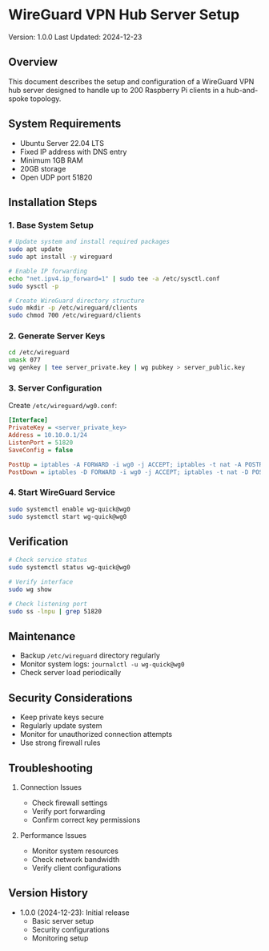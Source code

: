# WireGuard VPN Hub Server Setup

Version: 1.0.0
Last Updated: 2024-12-23

## Overview

This document describes the setup and configuration of a WireGuard VPN hub server designed to handle up to 200 Raspberry Pi clients in a hub-and-spoke topology.

## System Requirements

- Ubuntu Server 22.04 LTS
- Fixed IP address with DNS entry
- Minimum 1GB RAM
- 20GB storage
- Open UDP port 51820

## Installation Steps

### 1. Base System Setup

```bash
# Update system and install required packages
sudo apt update
sudo apt install -y wireguard

# Enable IP forwarding
echo "net.ipv4.ip_forward=1" | sudo tee -a /etc/sysctl.conf
sudo sysctl -p

# Create WireGuard directory structure
sudo mkdir -p /etc/wireguard/clients
sudo chmod 700 /etc/wireguard/clients
```

### 2. Generate Server Keys

```bash
cd /etc/wireguard
umask 077
wg genkey | tee server_private.key | wg pubkey > server_public.key
```

### 3. Server Configuration

Create `/etc/wireguard/wg0.conf`:

```ini
[Interface]
PrivateKey = <server_private_key>
Address = 10.10.0.1/24
ListenPort = 51820
SaveConfig = false

PostUp = iptables -A FORWARD -i wg0 -j ACCEPT; iptables -t nat -A POSTROUTING -o eth0 -j MASQUERADE
PostDown = iptables -D FORWARD -i wg0 -j ACCEPT; iptables -t nat -D POSTROUTING -o eth0 -j MASQUERADE
```

### 4. Start WireGuard Service

```bash
sudo systemctl enable wg-quick@wg0
sudo systemctl start wg-quick@wg0
```

## Verification

```bash
# Check service status
sudo systemctl status wg-quick@wg0

# Verify interface
sudo wg show

# Check listening port
sudo ss -lnpu | grep 51820
```

## Maintenance

- Backup `/etc/wireguard` directory regularly
- Monitor system logs: `journalctl -u wg-quick@wg0`
- Check server load periodically

## Security Considerations

- Keep private keys secure
- Regularly update system
- Monitor for unauthorized connection attempts
- Use strong firewall rules

## Troubleshooting

1. Connection Issues
   - Check firewall settings
   - Verify port forwarding
   - Confirm correct key permissions

2. Performance Issues
   - Monitor system resources
   - Check network bandwidth
   - Verify client configurations

## Version History

- 1.0.0 (2024-12-23): Initial release
  - Basic server setup
  - Security configurations
  - Monitoring setup